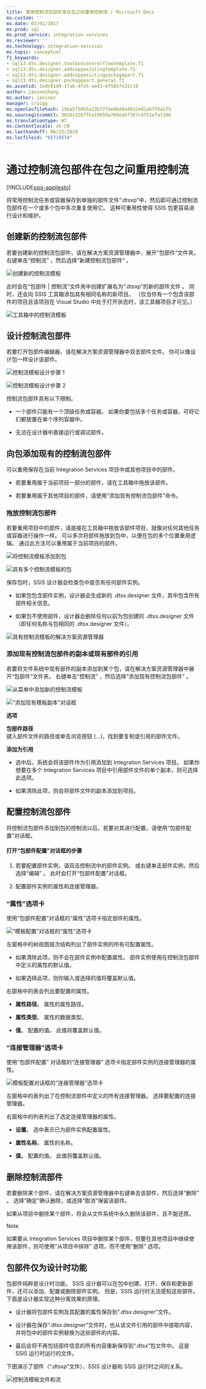 ```yaml
---
title: 使用控制流包部件来在包之间重用控制流 | Microsoft Docs
ms.custom: ''
ms.date: 03/01/2017
ms.prod: sql
ms.prod_service: integration-services
ms.reviewer: ''
ms.technology: integration-services
ms.topic: conceptual
f1_keywords:
- sql13.dts.designer.toolboxcontrolflowtemplate.f1
- sql13.dts.designer.addcopyexistingtemplate.f1
- sql13.dts.designer.addcopyexistingpackagepart.f1
- sql13.dts.designer.packagepart.general.f1
ms.assetid: 1edc91d9-1fab-4fe5-aed3-6f581fe32c18
author: janinezhang
ms.author: janinez
manager: craigg
ms.openlocfilehash: 15ba5f56b5a23b77fae66d8e4032e91a67f6a1f5
ms.sourcegitcommit: 3026c22b7fba19059a769ea5f367c4f51efaf286
ms.translationtype: HT
ms.contentlocale: zh-CN
ms.lasthandoff: 06/15/2019
ms.locfileid: "65719574"
---
```

# <a name="reuse-control-flow-across-packages-by-using-control-flow-package-parts"></a>通过控制流包部件在包之间重用控制流

[!INCLUDE[ssis-appliesto](../includes/ssis-appliesto-ssvrpluslinux-asdb-asdw-xxx.md)]


  将常用控制流任务或容器保存到单独的部件文件“.dtsxp”中，然后即可通过控制流包部件在一个或多个包中多次重复使用它。 这种可重用性使得 SSIS 包更容易进行设计和维护。  
  
## <a name="create-a-new-control-flow-package-part"></a>创建新的控制流包部件  
 若要创建新的控制流包部件，请在解决方案资源管理器中，展开“包部件”文件夹。  右键单击“控制流”  ，然后选择“新建控制流包部件”  。  
  
 ![创建新的控制流模板](../integration-services/media/control-flow-templates-create-new.png "Create a new control flow template")  
  
 此时会在“包部件 | 控制流”文件夹中创建扩展名为“.dtsxp”的新的部件文件  。 同时，还会向 SSIS 工具箱添加具有相同名称的新项目。 （仅当你有一个包含该部件的项目且该项目在 Visual Studio 中处于打开状态时，该工具箱项目才可见。）  
  
 ![工具箱中的控制流模板](../integration-services/media/control-flow-templates-in-toolbox.png "Control flow templates in toolbox")  
  
## <a name="design-a-control-flow-package-part"></a>设计控制流包部件  
 若要打开包部件编辑器，请在解决方案资源管理器中双击部件文件。 你可以像设计包一样设计该部件。  
  
 ![控制流模板设计步骤 1](../integration-services/media/control-flow-template-design-step-1.png "Step 1 of control flow template design")  
  
 ![控制流模板设计步骤 2](../integration-services/media/control-flow-template-design-step-2.png "Step 2 of control flow template design")  
  
 控制流包部件具有以下限制。  
  
-   一个部件只能有一个顶级任务或容器。 如果你要包括多个任务或容器，可将它们都放置在单个序列容器中。  
  
-   无法在设计器中直接运行或调试部件。  
  
## <a name="add-an-existing-control-flow-package-part-to-a-package"></a>向包添加现有的控制流包部件  
 可以重用保存在当前 Integration Services 项目中或其他项目中的部件。  
  
-   若要重用属于当前项目一部分的部件，请在工具箱中拖放该部件。  
  
-   若要重用属于其他项目的部件，请使用“添加现有控制流包部件”命令。   
  
### <a name="drag-and-drop-a-control-flow-package-part"></a>拖放控制流包部件  
 若要重用项目中的部件，请直接在工具箱中拖放该部件项目，就像对任何其他任务或容器进行操作一样。 可以多次将部件拖放到包中，以便在包的多个位置重用逻辑。 通过此方法可以重用属于当前项目的部件。  
  
 ![将控制流模板添加到包](../integration-services/media/control-flow-templates-add-to-package.png "Add a control flow template to a package")  
  
 ![具有多个控制流模板的包](../integration-services/media/control-flow-templates-in-package.png "Package with multiple control flow templates")  
  
 保存包时，SSIS 设计器会检查包中是否有任何部件实例。  
  
-   如果包包含部件实例，设计器会生成新的 .dtsx.designer 文件，其中包含所有部件相关信息。  
  
-   如果包不使用部件，设计器会删除任何以前为包创建的 .dtsx.designer 文件（即任何名称与包相同的 .dtsx.designer 文件）。  
  
 ![具有控制流模板的解决方案资源管理器](../integration-services/media/control-flow-templates-in-solution-explorer.png "Solution Explorer with control flow templates")  
  
### <a name="add-a-copy-of-an-existing-control-flow-package-part-or-a-reference-to-an-existing-part"></a>添加现有控制流包部件的副本或现有部件的引用  
 若要将文件系统中现有部件的副本添加到某个包，请在解决方案资源管理器中展开“包部件”文件夹。  右键单击“控制流”  ，然后选择“添加现有控制流包部件”  。  
  
 ![从菜单中添加新的控制流模板](../integration-services/media/control-flow-templates-add-from-menu.png "Add a new control flow templates from the menu")  
  
 ![“添加现有模板副本”对话框](../integration-services/media/control-flow-templates-add-copy-dialog.png "Add Copy of Existing Templates dialog box")  
  
 **选项**  
  
 **包部件路径**  
 键入部件文件的路径或单击浏览按钮 (…)，找到要复制或引用的部件文件。  
  
 **添加为引用**  
 -   选中后，系统会将该部件作为引用添加到 Integration Services 项目。 如果你想要在多个 Integration Services 项目中引用部件文件的单个副本，则可选择此选项。  
  
-   如果清除此项，则会将部件文件的副本添加到项目。  
  
## <a name="configure-a-control-flow-package-part"></a>配置控制流包部件  
 将控制流包部件添加到包的控制流以后，若要对其进行配置，请使用“包部件配置”对话框。   
  
#### <a name="to-open-the-package-part-configuration-dialog-box"></a>打开“包部件配置”对话框的步骤  
  
1.  若要配置部件实例，请双击控制流中的部件实例。 或右键单击部件实例，然后选择“编辑”  。 此时会打开“包部件配置”对话框。   
  
2.  配置部件实例的属性和连接管理器。  
  
### <a name="properties-tab"></a>“属性”选项卡  
 使用“包部件配置”对话框的“属性”选项卡指定部件的属性。    
  
 ![“模板配置”对话框的“属性”选项卡](../integration-services/media/template-configuration-properties-tab.png "Properties tab of the Template Configuration dialog box")  
  
 左窗格中的树视图层次结构列出了部件实例的所有可配置属性。  
  
-   如果清除此项，则不会在部件实例中配置属性。 部件实例使用在控制流包部件中定义的属性的默认值。  
  
-   如果选择此项，则你输入或选择的值将覆盖默认值。  
  
 右窗格中的表会列出要配置的属性。  
  
-   **属性路径**。 属性的属性路径。  
  
-   **属性类型**。 属性的数据类型。  
  
-   **值**。 配置的值。 此值将覆盖默认值。  
  
### <a name="connection-managers-tab"></a>“连接管理器”选项卡  
 使用“包部件配置”  对话框的“连接管理器”  选项卡指定部件实例的连接管理器的属性。  
  
 ![模板配置对话框的“连接管理器”选项卡](../integration-services/media/template-configuration-connection-managers-tab.png "Connection Managers tab of the Template Configuration dialog box")  
  
 左窗格中的表列出了在控制流部件中定义的所有连接管理器。 选择要配置的连接管理器。  
  
 右窗格中的列表列出了选定连接管理器的属性。  
  
-   **设置**。 选中表示已为部件实例配置属性。  
  
-   **属性名称**。 属性的名称。  
  
-   **值**。 配置的值。 此值将覆盖默认值。  
  
## <a name="delete-a-control-flow-part"></a>删除控制流部件  
 若要删除某个部件，请在解决方案资源管理器中右键单击该部件，然后选择“删除”  。 选择“确定”确认删除，或选择“取消”保留该部件。    
  
 如果从项目中删除某个部件，将会从文件系统中永久删除该部件，且不能还原。  
  
> [!NOTE]  
>  如果要从 Integration Services 项目中删除某个部件，但要在其他项目中继续使用该部件，则可使用“从项目中排除”  选项，而不使用“删除”  选项。  
  
## <a name="package-parts-are-a-design-time-feature-only"></a>包部件仅为设计时功能  
 包部件纯粹是设计时功能。 SSIS 设计器可以在包中创建、打开、保存和更新部件，还可以添加、配置或删除部件实例。 但是，SSIS 运行时无法感知这些部件。 下面是设计器实现这种分离效果的原理。  
  
-   设计器将包部件实例及其配置的属性保存到“.dtsx.designer”文件。  
  
-   设计器在保存“.dtsx.designer”文件时，也从该文件引用的部件中提取内容，并将包中的部件实例替换为这些部件的内容。  
  
-   最后会将不再包括部件信息的所有内容重新保存到“.dtsx”包文件中。 这是 SSIS 运行时运行的文件。  
  
 下图演示了部件（“.dtsxp”文件）、SSIS 设计器和 SSIS 运行时之间的关系。  
  
 ![控制流模板文件和流](../integration-services/media/control-flow-templates-intro.png "Control flow templates files and flow")  
  
  

